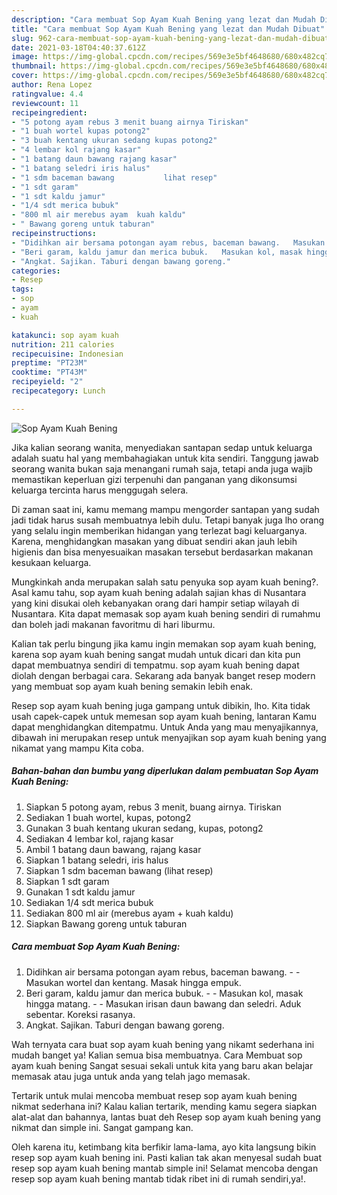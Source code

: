 ```yaml
---
description: "Cara membuat Sop Ayam Kuah Bening yang lezat dan Mudah Dibuat"
title: "Cara membuat Sop Ayam Kuah Bening yang lezat dan Mudah Dibuat"
slug: 962-cara-membuat-sop-ayam-kuah-bening-yang-lezat-dan-mudah-dibuat
date: 2021-03-18T04:40:37.612Z
image: https://img-global.cpcdn.com/recipes/569e3e5bf4648680/680x482cq70/sop-ayam-kuah-bening-foto-resep-utama.jpg
thumbnail: https://img-global.cpcdn.com/recipes/569e3e5bf4648680/680x482cq70/sop-ayam-kuah-bening-foto-resep-utama.jpg
cover: https://img-global.cpcdn.com/recipes/569e3e5bf4648680/680x482cq70/sop-ayam-kuah-bening-foto-resep-utama.jpg
author: Rena Lopez
ratingvalue: 4.4
reviewcount: 11
recipeingredient:
- "5 potong ayam rebus 3 menit buang airnya Tiriskan"
- "1 buah wortel kupas potong2"
- "3 buah kentang ukuran sedang kupas potong2"
- "4 lembar kol rajang kasar"
- "1 batang daun bawang rajang kasar"
- "1 batang seledri iris halus"
- "1 sdm baceman bawang           lihat resep"
- "1 sdt garam"
- "1 sdt kaldu jamur"
- "1/4 sdt merica bubuk"
- "800 ml air merebus ayam  kuah kaldu"
- " Bawang goreng untuk taburan"
recipeinstructions:
- "Didihkan air bersama potongan ayam rebus, baceman bawang.   Masukan wortel dan kentang. Masak hingga empuk."
- "Beri garam, kaldu jamur dan merica bubuk.   Masukan kol, masak hingga matang.   Masukan irisan daun bawang dan seledri. Aduk sebentar. Koreksi rasanya."
- "Angkat. Sajikan. Taburi dengan bawang goreng."
categories:
- Resep
tags:
- sop
- ayam
- kuah

katakunci: sop ayam kuah 
nutrition: 211 calories
recipecuisine: Indonesian
preptime: "PT23M"
cooktime: "PT43M"
recipeyield: "2"
recipecategory: Lunch

---
```



![Sop Ayam Kuah Bening](https://img-global.cpcdn.com/recipes/569e3e5bf4648680/680x482cq70/sop-ayam-kuah-bening-foto-resep-utama.jpg)

Jika kalian seorang wanita, menyediakan santapan sedap untuk keluarga adalah suatu hal yang membahagiakan untuk kita sendiri. Tanggung jawab seorang  wanita bukan saja menangani rumah saja, tetapi anda juga wajib memastikan keperluan gizi terpenuhi dan panganan yang dikonsumsi keluarga tercinta harus menggugah selera.

Di zaman  saat ini, kamu memang mampu mengorder santapan yang sudah jadi tidak harus susah membuatnya lebih dulu. Tetapi banyak juga lho orang yang selalu ingin memberikan hidangan yang terlezat bagi keluarganya. Karena, menghidangkan masakan yang dibuat sendiri akan jauh lebih higienis dan bisa menyesuaikan masakan tersebut berdasarkan makanan kesukaan keluarga. 



Mungkinkah anda merupakan salah satu penyuka sop ayam kuah bening?. Asal kamu tahu, sop ayam kuah bening adalah sajian khas di Nusantara yang kini disukai oleh kebanyakan orang dari hampir setiap wilayah di Nusantara. Kita dapat memasak sop ayam kuah bening sendiri di rumahmu dan boleh jadi makanan favoritmu di hari liburmu.

Kalian tak perlu bingung jika kamu ingin memakan sop ayam kuah bening, karena sop ayam kuah bening sangat mudah untuk dicari dan kita pun dapat membuatnya sendiri di tempatmu. sop ayam kuah bening dapat diolah dengan berbagai cara. Sekarang ada banyak banget resep modern yang membuat sop ayam kuah bening semakin lebih enak.

Resep sop ayam kuah bening juga gampang untuk dibikin, lho. Kita tidak usah capek-capek untuk memesan sop ayam kuah bening, lantaran Kamu dapat menghidangkan ditempatmu. Untuk Anda yang mau menyajikannya, dibawah ini merupakan resep untuk menyajikan sop ayam kuah bening yang nikamat yang mampu Kita coba.

<!--inarticleads1-->

##### Bahan-bahan dan bumbu yang diperlukan dalam pembuatan Sop Ayam Kuah Bening:

1. Siapkan 5 potong ayam, rebus 3 menit, buang airnya. Tiriskan
1. Sediakan 1 buah wortel, kupas, potong2
1. Gunakan 3 buah kentang ukuran sedang, kupas, potong2
1. Sediakan 4 lembar kol, rajang kasar
1. Ambil 1 batang daun bawang, rajang kasar
1. Siapkan 1 batang seledri, iris halus
1. Siapkan 1 sdm baceman bawang           (lihat resep)
1. Siapkan 1 sdt garam
1. Gunakan 1 sdt kaldu jamur
1. Sediakan 1/4 sdt merica bubuk
1. Sediakan 800 ml air (merebus ayam + kuah kaldu)
1. Siapkan  Bawang goreng untuk taburan




<!--inarticleads2-->

##### Cara membuat Sop Ayam Kuah Bening:

1. Didihkan air bersama potongan ayam rebus, baceman bawang.  -  - Masukan wortel dan kentang. Masak hingga empuk.
1. Beri garam, kaldu jamur dan merica bubuk.  -  - Masukan kol, masak hingga matang.  -  - Masukan irisan daun bawang dan seledri. Aduk sebentar. Koreksi rasanya.
1. Angkat. Sajikan. Taburi dengan bawang goreng.




Wah ternyata cara buat sop ayam kuah bening yang nikamt sederhana ini mudah banget ya! Kalian semua bisa membuatnya. Cara Membuat sop ayam kuah bening Sangat sesuai sekali untuk kita yang baru akan belajar memasak atau juga untuk anda yang telah jago memasak.

Tertarik untuk mulai mencoba membuat resep sop ayam kuah bening nikmat sederhana ini? Kalau kalian tertarik, mending kamu segera siapkan alat-alat dan bahannya, lantas buat deh Resep sop ayam kuah bening yang nikmat dan simple ini. Sangat gampang kan. 

Oleh karena itu, ketimbang kita berfikir lama-lama, ayo kita langsung bikin resep sop ayam kuah bening ini. Pasti kalian tak akan menyesal sudah buat resep sop ayam kuah bening mantab simple ini! Selamat mencoba dengan resep sop ayam kuah bening mantab tidak ribet ini di rumah sendiri,ya!.

